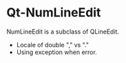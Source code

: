 # Qt-NumLineEdit
NumLineEdit is a subclass of QLineEdit. 

- Locale of double "," vs "."
- Using exception when error.
 

